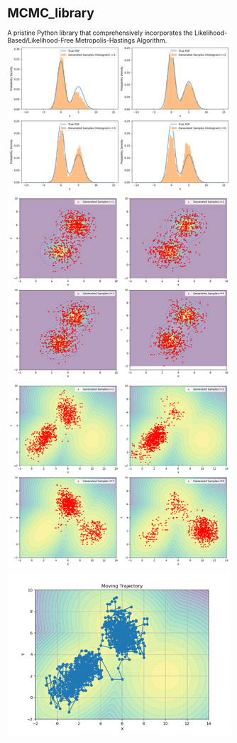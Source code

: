 # MCMC_library
 A pristine Python library that comprehensively incorporates the Likelihood-Based/Likelihood-Free Metropolis-Hastings Algorithm.
![](https://github.com/bominwang/MCMC_library/blob/main/Likelihood-based%20MHSampler/figure/mcmc1.png)
![](https://github.com/bominwang/MCMC_library/blob/main/Likelihood-based%20MHSampler/figure/mcmc2.png)
![](https://github.com/bominwang/MCMC_library/blob/main/Likelihood-based%20MHSampler/figure/mcmc3.png)
![](https://github.com/bominwang/MCMC_library/blob/main/Likelihood-based%20MHSampler/figure/mcmc4.png)
